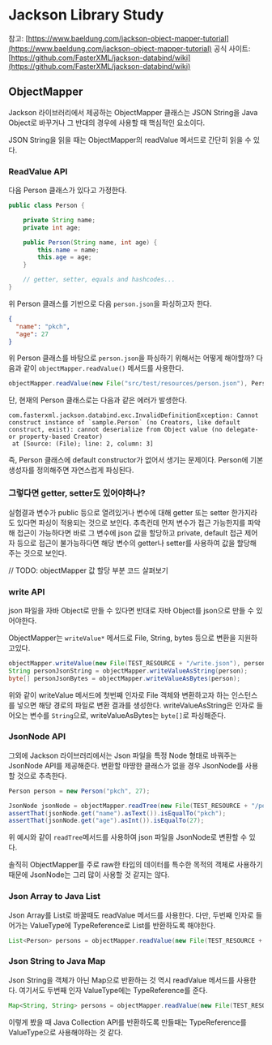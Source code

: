 # Jackson Library Study

참고: [https://www.baeldung.com/jackson-object-mapper-tutorial](https://www.baeldung.com/jackson-object-mapper-tutorial)
공식 사이트: [https://github.com/FasterXML/jackson-databind/wiki](https://github.com/FasterXML/jackson-databind/wiki)

## ObjectMapper

Jackson 라이브러리에서 제공하는 ObjectMapper 클래스는 JSON String을 Java Object로 바꾸거나 그 반대의 경우에 사용할 때 핵심적인 요소이다.

JSON String을 읽을 때는 ObjectMapper의 readValue 메서드로 간단히 읽을 수 있다.

### ReadValue API

다음 Person 클래스가 있다고 가정한다.

```java
public class Person {

    private String name;
    private int age;

    public Person(String name, int age) {
        this.name = name;
        this.age = age;
    }

    // getter, setter, equals and hashcodes...
}
```  

위 Person 클래스를 기반으로 다음 `person.json`을 파싱하고자 한다.

```json
{
  "name": "pkch",
  "age": 27
}
```

위 Person 클래스를 바탕으로 `person.json`을 파싱하기 위해서는 어떻게 해야할까?
다음과 같이 `objectMapper.readValue()` 메서드를 사용한다.

```java
objectMapper.readValue(new File("src/test/resources/person.json"), Person.class);
```

단, 현재의 Person 클래스로는 다음과 같은 에러가 발생한다.

```
com.fasterxml.jackson.databind.exc.InvalidDefinitionException: Cannot construct instance of `sample.Person` (no Creators, like default construct, exist): cannot deserialize from Object value (no delegate- or property-based Creator)
 at [Source: (File); line: 2, column: 3]
``` 

즉, Person 클래스에 default constructor가 없어서 생기는 문제이다. Person에 기본 생성자를 정의해주면 자연스럽게 파싱된다.

### 그렇다면 getter, setter도 있어야하나?

실험결과 변수가 public 등으로 열려있거나 변수에 대해 getter 또는 setter 한가지라도 있다면 파싱이 적용되는 것으로 보인다.
추측컨데 먼저 변수가 접근 가능한지를 파악해 접근이 가능하다면 바로 그 변수에 json 값을 할당하고 private, default 접근 제어자 등으로 접근이 불가능하다면
해당 변수의 getter나 setter를 사용하여 값을 할당해 주는 것으로 보인다.

// TODO: objectMapper 값 할당 부분 코드 살펴보기

### write API

json 파일을 자바 Object로 만들 수 있다면 반대로 자바 Object를 json으로 만들 수 있어야한다.

ObjectMapper는 `writeValue*` 메서드로 File, String, bytes 등으로 변환을 지원하고있다.

```java
objectMapper.writeValue(new File(TEST_RESOURCE + "/write.json"), person);
String personJsonString = objectMapper.writeValueAsString(person);
byte[] personJsonBytes = objectMapper.writeValueAsBytes(person);
``` 

위와 같이 writeValue 메서드에 첫번째 인자로 File 객체와 변환하고자 하는 인스턴스를 넣으면 해당 경로의 파일로 변환 결과를 생성한다.
writeValueAsString은 인자로 들어오는 변수를 `String`으로, writeValueAsBytes는 `byte[]`로 파싱해준다.

### JsonNode API

그외에 Jackson 라이브러리에서는 Json 파일을 특정 Node 형태로 바꿔주는 JsonNode API를 제공해준다.
변환할 마땅한 클래스가 없을 경우 JsonNode를 사용할 것으로 추측한다.

```java
Person person = new Person("pkch", 27);

JsonNode jsonNode = objectMapper.readTree(new File(TEST_RESOURCE + "/person.json"));
assertThat(jsonNode.get("name").asText()).isEqualTo("pkch");
assertThat(jsonNode.get("age").asInt()).isEqualTo(27);
```
위 예시와 같이 `readTree`메서드를 사용하여 json 파일을 JsonNode로 변환할 수 있다.

솔직히 ObjectMapper를 주로 raw한 타입의 데이터를 특수한 목적의 객체로 사용하기 때문에 JsonNode는 그리 많이 사용할 것 같지는 않다.

### Json Array to Java List

Json Array를 List로 바꿀때도 readValue 메서드를 사용한다. 다만, 두번째 인자로 들어가는 ValueType에 TypeReference로 List를 반환하도록 해야한다.

```java
List<Person> persons = objectMapper.readValue(new File(TEST_RESOURCE + "/list.json"), new TypeReference<List<Person>>(){});
```

### Json String to Java Map

Json String을 객체가 아닌 Map으로 반환하는 것 역시 readValue 메서드를 사용한다. 여기서도 두번째 인자 ValueType에는 TypeReference를 준다. 

```java
Map<String, String> persons = objectMapper.readValue(new File(TEST_RESOURCE + "/list.json"), new TypeReference<Map<String, String>>(){});
```
이렇게 봤을 때 Java Collection API를 반환하도록 만들때는 TypeReference를 ValueType으로 사용해야하는 것 같다.
